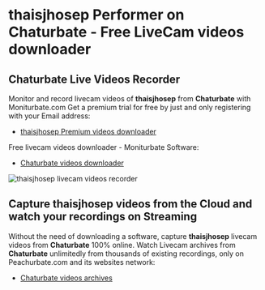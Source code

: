 # thaisjhosep Performer on Chaturbate - Free LiveCam videos downloader

## Chaturbate Live Videos Recorder

Monitor and record livecam videos of **thaisjhosep** from **Chaturbate** with Moniturbate.com
Get a premium trial for free by just and only registering with your Email address:
* [thaisjhosep Premium videos downloader](https://moniturbate.com/request-demo-licence-key.html)

Free livecam videos downloader - Moniturbate Software:
* [Chaturbate videos downloader](https://moniturbate.com/moniturbate-download-software.html)

![thaisjhosep livecam videos recorder](https://peachurnet.com/templates/moniturbate-software.png)


## Capture thaisjhosep videos from the Cloud and watch your recordings on Streaming

Without the need of downloading a software, capture **thaisjhosep** livecam videos from **Chaturbate** 100% online.
Watch Livecam archives from **Chaturbate** unlimitedly from thousands of existing recordings, only on Peachurbate.com and its websites network:
* [Chaturbate videos archives](https://peachurnet.com/)